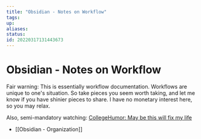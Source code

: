 ```yaml
---
title: "Obsidian - Notes on Workflow"
tags:
up:
aliases:
status:
id: 20220317131443673
---
```


# Obsidian - Notes on Workflow

Fair warning: This is essentially workflow documentation. Workflows are unique to one's situation. So take pieces you seem worth taking, and let me know if you have shinier pieces to share. I have no monetary interest here, so you may relax. 

Also, semi-mandatory watching: [CollegeHumor: May be this will fix my life][1]

- [[Obsidian - Organization]]

[1]: https://www.youtube.com/watch?v=9Lnrj1jZG7I